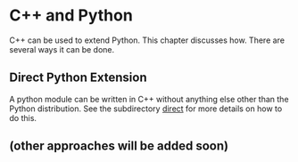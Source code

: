 # C++ and Python

C++ can be used to extend Python. This chapter discusses how. There are several ways it can be done.

## Direct Python Extension

A python module can be written in C++ without anything else other than the Python distribution.
See the subdirectory [direct](direct) for more details on how to do this.

## (other approaches will be added soon)
